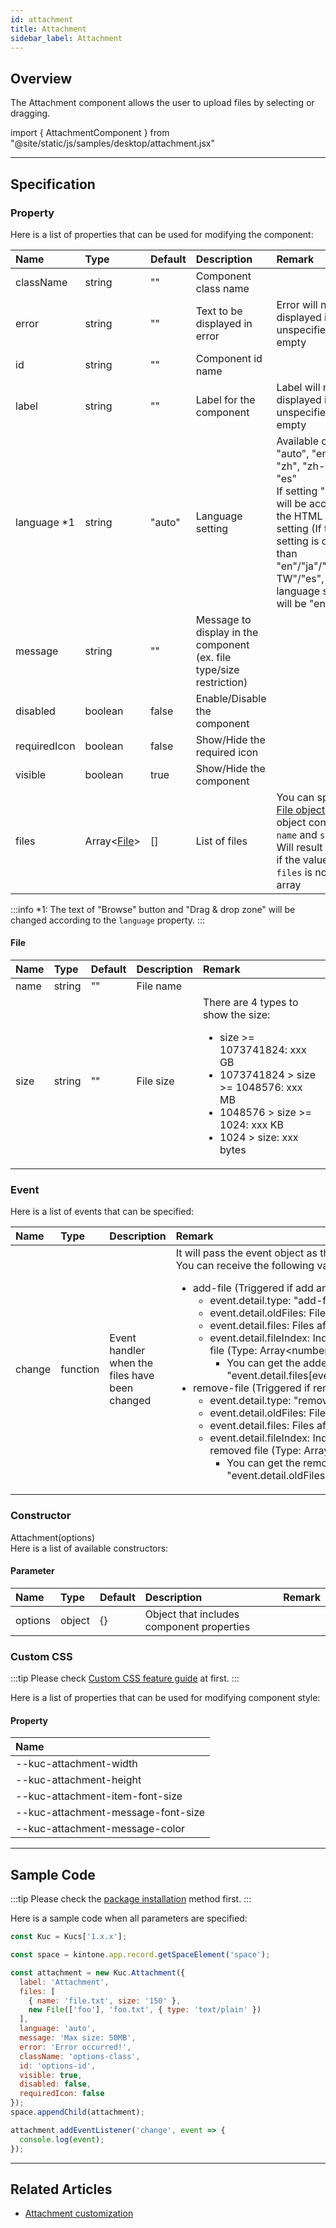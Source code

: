 ```yaml
---
id: attachment
title: Attachment
sidebar_label: Attachment
---
```


## Overview

The Attachment component allows the user to upload files by selecting or dragging.

import { AttachmentComponent } from "@site/static/js/samples/desktop/attachment.jsx"

<AttachmentComponent />

---

## Specification

### Property
Here is a list of properties that can be used for modifying the component:

| Name   | Type | Default | Description | Remark |
| :--- | :--- | :--- | :--- | :--- |
| className | string | ""  | Component class name | |
| error | string | ""  | Text to be displayed in error | Error will not be displayed if unspecified or left empty |
| id | string | ""  | Component id name | |
| label | string | ""  | Label for the component | Label will not be displayed if unspecified or left empty |
| language *1 | string | "auto"  | Language setting | Available options: "auto", "en", "ja", "zh", "zh-TW", "es"<br/>If setting "auto", it will be according to the HTML lang setting (If the lang setting is other than "en"/"ja"/"zh"/"zh-TW"/"es", the language setting will be "en") |
| message | string | ""  | Message to display in the component (ex. file type/size restriction) | |
| disabled | boolean | false | Enable/Disable the component | |
| requiredIcon | boolean | false | Show/Hide the required icon | |
| visible | boolean | true | Show/Hide the component | |
| files | Array\<[File](#file)\> | [] | List of files | You can specify [File object](https://developer.mozilla.org/en-US/docs/Web/API/File) or object contains `name` and `size`<br/>Will result an error if the value of `files` is not an array |

:::info
*1: The text of "Browse" button and "Drag & drop zone" will be changed according to the `language` property.
:::

#### File

| Name   | Type | Default | Description | Remark |
| :--- | :--- | :--- | :--- | :--- |
| name | string | "" | File name | |
| size | string | "" | File size | There are 4 types to show the size:<ul><li>size >= 1073741824: xxx GB</li><li>1073741824 > size >= 1048576: xxx MB</li><li>1048576 > size >= 1024: xxx KB</li><li>1024 > size: xxx bytes</li></ul> |

### Event

Here is a list of events that can be specified:

| Name | Type | Description | Remark |
| :--- | :--- | :--- | :--- |
| change | function | Event handler when the files have been changed | It will pass the event object as the argument<br/>You can receive the following values in event.detail <ul><li>add-file (Triggered if add any file)<ul><li>event.detail.type: "add-file"</li><li>event.detail.oldFiles: Files before add</li><li>event.detail.files: Files after add</li><li>event.detail.fileIndex: Index number of the added file (Type: Array\<number\>)<ul><li>You can get the added file by "event.detail.files[event.detail.fileIndex[x]]"</li></ul></li></ul></li><li>remove-file (Triggered if remove any file)<ul><li>event.detail.type: "remove-file"</li><li>event.detail.oldFiles: Files before remove</li><li>event.detail.files: Files after remove</li><li>event.detail.fileIndex: Index number of the removed file (Type: Array\<number\>)<ul><li>You can get the removed file by "event.detail.oldFiles[event.detail.fileIndex[x]]"</li></ul></li></ul></li></ul> |

### Constructor

Attachment(options)<br/>
Here is a list of available constructors:

#### Parameter
| Name | Type | Default | Description | Remark |
| :--- | :--- | :--- | :--- | :--- |
| options  | object | \{\} | Object that includes component properties |  |

### Custom CSS
:::tip
Please check [Custom CSS feature guide](../../getting-started/custom-css.md) at first.
:::

Here is a list of properties that can be used for modifying component style:
#### Property
| Name |
| :--- |
| --kuc-attachment-width |
| --kuc-attachment-height |
| --kuc-attachment-item-font-size |
| --kuc-attachment-message-font-size |
| --kuc-attachment-message-color |

---
## Sample Code

:::tip
Please check the [package installation](../../getting-started/quick-start.md#installation) method first.
:::

Here is a sample code when all parameters are specified:
``` javascript
const Kuc = Kucs['1.x.x'];

const space = kintone.app.record.getSpaceElement('space');

const attachment = new Kuc.Attachment({
  label: 'Attachment',
  files: [
    { name: 'file.txt', size: '150' },
    new File(['foo'], 'foo.txt', { type: 'text/plain' })
  ],
  language: 'auto',
  message: 'Max size: 50MB',
  error: 'Error occurred!',
  className: 'options-class',
  id: 'options-id',
  visible: true,
  disabled: false,
  requiredIcon: false
});
space.appendChild(attachment);

attachment.addEventListener('change', event => {
  console.log(event);
});
```

---

## Related Articles

- [Attachment customization](../../guides/attachment-customization.md)
